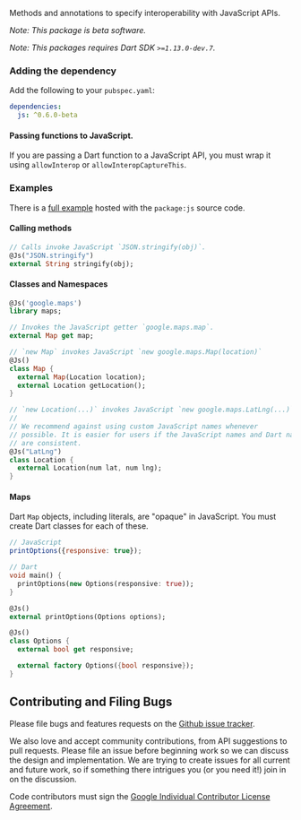 Methods and annotations to specify interoperability with JavaScript APIs.

*Note: This package is beta software.*

*Note: This packages requires Dart SDK `>=1.13.0-dev.7`.*

### Adding the dependency

Add the following to your `pubspec.yaml`:

```yaml
dependencies:
  js: ^0.6.0-beta
```

#### Passing functions to JavaScript.

If you are passing a Dart function to a JavaScript API, you must wrap it using
`allowInterop` or `allowInteropCaptureThis`.

### Examples

There is a [full example](https://github.com/dart-lang/sdk/tree/master/pkg/js/example) hosted with the `package:js` source code.

#### Calling methods

```dart
// Calls invoke JavaScript `JSON.stringify(obj)`.
@Js("JSON.stringify")
external String stringify(obj);
```

#### Classes and Namespaces

```dart
@Js('google.maps')
library maps;

// Invokes the JavaScript getter `google.maps.map`.
external Map get map;

// `new Map` invokes JavaScript `new google.maps.Map(location)`
@Js()
class Map {
  external Map(Location location);
  external Location getLocation();
}

// `new Location(...)` invokes JavaScript `new google.maps.LatLng(...)`
//
// We recommend against using custom JavaScript names whenever
// possible. It is easier for users if the JavaScript names and Dart names
// are consistent.
@Js("LatLng")
class Location {
  external Location(num lat, num lng);
}
```

#### Maps

Dart `Map` objects, including literals, are "opaque" in JavaScript.
You must create Dart classes for each of these.

```js
// JavaScript
printOptions({responsive: true});
```

```dart
// Dart
void main() {
  printOptions(new Options(responsive: true));
}

@Js()
external printOptions(Options options);

@Js()
class Options {
  external bool get responsive;

  external factory Options({bool responsive});
}
```

## Contributing and Filing Bugs

Please file bugs and features requests on the [Github issue tracker](https://github.com/dart-lang/js-interop/issues).

We also love and accept community contributions, from API suggestions to pull requests.
Please file an issue before beginning work so we can discuss the design and implementation.
We are trying to create issues for all current and future work, so if something there intrigues you (or you need it!) join in on the discussion.

Code contributors must sign the
[Google Individual Contributor License Agreement](https://developers.google.com/open-source/cla/individual?csw=1).

